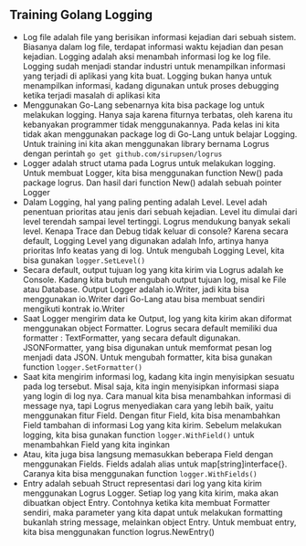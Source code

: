## Training Golang Logging

- Log file adalah file yang berisikan informasi kejadian dari sebuah sistem. Biasanya dalam log file, terdapat informasi waktu kejadian dan pesan kejadian. Logging adalah aksi menambah informasi log ke log file. Logging sudah menjadi standar industri untuk menampilkan informasi yang terjadi di aplikasi yang kita buat. Logging bukan hanya untuk menampilkan informasi, kadang digunakan untuk proses debugging ketika terjadi masalah di aplikasi kita
- Menggunakan Go-Lang sebenarnya kita bisa package log untuk melakukan logging. Hanya saja karena fiturnya terbatas, oleh karena itu kebanyakan programmer tidak menggunakannya. Pada kelas ini kita tidak akan menggunakan package log di Go-Lang untuk belajar Logging. Untuk training ini kita akan menggunakan library bernama Logrus dengan perintah `go get github.com/sirupsen/logrus`
- Logger adalah struct utama pada Logrus untuk melakukan logging. Untuk membuat Logger, kita bisa menggunakan function New() pada package logrus. Dan hasil dari function New() adalah sebuah pointer Logger
- Dalam Logging, hal yang paling penting adalah Level. Level adah penentuan prioritas atau jenis dari sebuah kejadian. Level itu dimulai dari level terendah sampai level tertinggi. Logrus mendukung banyak sekali level. Kenapa Trace dan Debug tidak keluar di console? Karena secara default, Logging Level yang digunakan adalah Info, artinya hanya prioritas Info keatas yang di log. Untuk mengubah Logging Level, kita bisa gunakan `logger.SetLevel()`
- Secara default, output tujuan log yang kita kirim via Logrus adalah ke Console. Kadang kita butuh mengubah output tujuan log, misal ke File atau Database. Output Logger adalah io.Writer, jadi kita bisa menggunakan io.Writer dari Go-Lang atau bisa membuat sendiri mengikuti kontrak io.Writer
- Saat Logger mengirim data ke Output, log yang kita kirim akan diformat menggunakan object Formatter. Logrus secara default memiliki dua formatter : TextFormatter, yang secara default digunakan. JSONFormatter, yang bisa digunakan untuk memformat pesan log menjadi data JSON. Untuk mengubah formatter, kita bisa gunakan function `logger.SetFormatter()`
- Saat kita mengirim informasi log, kadang kita ingin menyisipkan sesuatu pada log tersebut. Misal saja, kita ingin menyisipkan informasi siapa yang login di log nya. Cara manual kita bisa menambahkan informasi di message nya, tapi Logrus menyediakan cara yang lebih baik, yaitu menggunakan fitur Field. Dengan fitur Field, kita bisa menambahkan Field tambahan di informasi Log yang kita kirim. Sebelum melakukan logging, kita bisa gunakan function `logger.WithField()` untuk menambahkan Field yang kita inginkan
- Atau, kita juga bisa langsung memasukkan beberapa Field dengan menggunakan Fields. Fields adalah alias untuk map[string]interface{}. Caranya kita bisa menggunakan function `logger.WithFields()`
- Entry adalah sebuah Struct representasi dari log yang kita kirim menggunakan Logrus Logger. Setiap log yang kita kirim, maka akan dibuatkan object Entry. Contohnya ketika kita membuat Formatter sendiri, maka parameter yang kita dapat untuk melakukan formatting bukanlah string message, melainkan object Entry. Untuk membuat entry, kita bisa menggunakan function logrus.NewEntry()